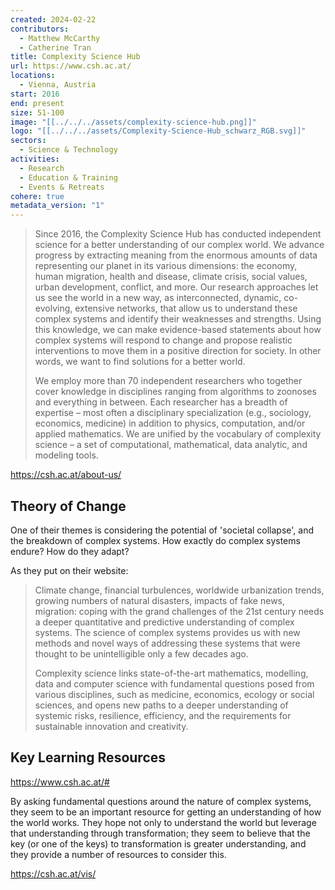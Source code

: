 ```yaml
---
created: 2024-02-22
contributors:
  - Matthew McCarthy
  - Catherine Tran
title: Complexity Science Hub
url: https://www.csh.ac.at/
locations:
  - Vienna, Austria
start: 2016
end: present
size: 51-100
image: "[[../../../assets/complexity-science-hub.png]]"
logo: "[[../../../assets/Complexity-Science-Hub_schwarz_RGB.svg]]"
sectors:
  - Science & Technology
activities:
  - Research
  - Education & Training
  - Events & Retreats
cohere: true
metadata_version: "1"
---
```

>Since 2016, the Complexity Science Hub has conducted independent science for a better understanding of our complex world. We advance progress by extracting meaning from the enormous amounts of data representing our planet in its various dimensions: the economy, human migration, health and disease, climate crisis, social values, urban development, conflict, and more. Our research approaches let us see the world in a new way, as interconnected, dynamic, co-evolving, extensive networks, that allow us to understand these complex systems and identify their weaknesses and strengths. Using this knowledge, we can make evidence-based statements about how complex systems will respond to change and propose realistic interventions to move them in a positive direction for society. In other words, we want to find solutions for a better world.
>
>We employ more than 70 independent researchers who together cover knowledge in disciplines ranging from algorithms to zoonoses and everything in between. Each researcher has a breadth of expertise – most often a disciplinary specialization (e.g., sociology, economics, medicine) in addition to physics, computation, and/or applied mathematics. We are unified by the vocabulary of complexity science – a set of computational, mathematical, data analytic, and modeling tools.

https://csh.ac.at/about-us/

## Theory of Change 

One of their themes is considering the potential of 'societal collapse', and the breakdown of complex systems. How exactly do complex systems endure? How do they adapt? 
 
As they put on their website: 

>Climate change, financial turbulences, worldwide urbanization trends, growing numbers of natural disasters, impacts of fake news, migration: coping with the grand challenges of the 21st century needs a deeper quantitative and predictive understanding of complex systems. The science of complex systems provides us with new methods and novel ways of addressing these systems that were thought to be unintelligible only a few decades ago.
  >
>Complexity science links state-of-the-art mathematics, modelling, data and computer science with fundamental questions posed from various disciplines, such as medicine, economics, ecology or social sciences, and opens new paths to a deeper understanding of systemic risks, resilience, efficiency, and the requirements for sustainable innovation and creativity.

## Key Learning Resources 

https://www.csh.ac.at/#

By asking fundamental questions around the nature of complex systems, they seem to be an important resource for getting an understanding of how the world works. They hope not only to understand the world but leverage that understanding through transformation; they seem to believe that the key (or one of the keys) to transformation is greater understanding, and they provide a number of resources to consider this. 

https://csh.ac.at/vis/

 
